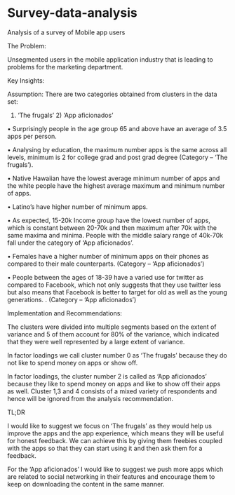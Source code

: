# Survey-data-analysis
Analysis of a survey of Mobile app users

The Problem:

Unsegmented users in the mobile application industry that is leading to problems for the marketing department.

Key Insights:

Assumption: There are two categories obtained from clusters in the data set:

1) ‘The frugals’ 2) ‘App aficionados’

• Surprisingly people in the age group 65 and above have an average of 3.5 apps per person.

• Analysing by education, the maximum number apps is the same across all levels, minimum is 2 for college grad and post grad degree (Category – ‘The frugals’).

• Native Hawaiian have the lowest average minimum number of apps and the white people have the highest average maximum and minimum number of apps.

• Latino’s have higher number of minimum apps.

• As expected, 15-20k Income group have the lowest number of apps, which is constant between 20-70k and then maximum after 70k with the same maxima and minima. People with the middle salary range of 40k-70k fall under the category of ‘App aficionados’.

• Females have a higher number of minimum apps on their phones as compared to their male counterparts. (Category – ‘App aficionados’)

• People between the ages of 18-39 have a varied use for twitter as compared to Facebook, which not only suggests that they use twitter less but also means that Facebook is better to target for old as well as the young generations. . (Category – ‘App aficionados’)

Implementation and Recommendations:

The clusters were divided into multiple segments based on the extent of variance and 5 of them account for 80% of the variance, which indicated that they were well represented by a large extent of variance.

In factor loadings we call cluster number 0 as ‘The frugals’ because they do not like to spend money on apps or show off.

In factor loadings, the cluster number 2 is called as ‘App aficionados’ because they like to spend money on apps and like to show off their apps as well.
Cluster 1,3 and 4 consists of a mixed variety of respondents and hence will be ignored from the analysis recommendation.

TL;DR

I would like to suggest we focus on ‘The frugals’ as they would help us improve the apps and the app experience, which means they will be useful for honest feedback. We can achieve this by giving them freebies coupled with the apps so that they can start using it and then ask them for a feedback.

For the ‘App aficionados’ I would like to suggest we push more apps which are related to social networking in their features and encourage them to keep on downloading the content in the same manner.


